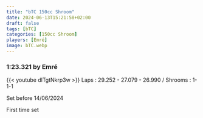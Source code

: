 ```yaml
---
title: "bTC 150cc Shroom"
date: 2024-06-13T15:21:58+02:00
draft: false
tags: [bTC]
categories: [150cc Shroom]
players: [Emré]
image: bTC.webp
---
```

### 1:23.321 by Emré

{{< youtube dlTgtNkrp3w >}}
Laps : 29.252 - 27.079 - 26.990 /
Shrooms : 1-1-1

Set before 14/06/2024

First time set